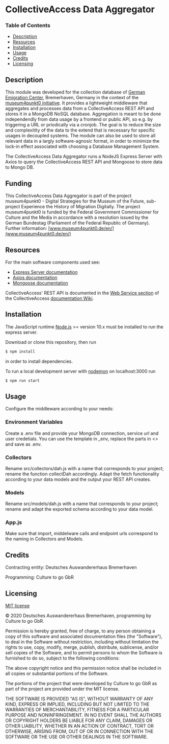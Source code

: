 # CollectiveAccess Data Aggregator

### Table of Contents  
- [Description](#Description)  
- [Resources](#Resources)
- [Installation](#Installation)
- [Usage](#Usage)
- [Credits](#Credits) 
- [Licensing](#Licensing) 

## Description

This module was developed for the collection database of [German Emigration Center](https://dah-bremerhaven.de/english/), Bremerhaven, Germany in the context of the [museum4punkt0 initiative](https://www.museum4punkt0.de/en/). It provides a lightweight middleware that aggregates and processes data from a CollectiveAccess REST API and stores it in a MongoDB NoSQL database. Aggregation is meant to be done independendly from data usage by a frontend or public API, so e.g. by triggering a URL or priodically via a cronjob. The goal is to reduce the size and complexitity of the data to the extend that is necessary for specific usages in decoupled systems. The module can also be used to store all relevant data in a largly software-agnosic format, in order to minimize the lock-in effect associated with choosing a Database Management System.

The CollectiveAccess Data Aggregator runs a NodeJS Express Server with Axios to query the CollectiveAccess REST API and Mongoose to store data to Mongo DB.

## Funding

This CollectiveAccess Data Aggregator is part of the project museum4punkt0 - Digital Strategies for the Museum of the Future, sub-project Experience the History of Migration Digitally. The project museum4punkt0 is funded by the Federal Government Commissioner for Culture and the Media in accordance with a resolution issued by the German Bundestag (Parliament of the Federal Republic of Germany). Further information: [www.museum4punkt0.de/en/](www.museum4punkt0.de/en/)

## Resources

For the main software components used see:

* [Express Server documentation](https://github.com/expressjs/express)
* [Axios documentation](https://github.com/axios/axios)
* [Mongoose documentation](https://github.com/Automattic/mongoose)

CollectiveAccess' REST API is documented in the [Web Service section](https://docs.collectiveaccess.org/wiki/Web_Service_API) of the CollectiveAccess [documentation Wiki](https://docs.collectiveaccess.org/wiki/Main_Page).

## Installation

The JavaScript runtime [Node.js](https://nodejs.org/en/) >= version 10.x must be installed to run the express server.

Download or clone this repository, then run

```bash
$ npm install
```
in order to install dependencies.

To run a local development server with [nodemon](https://github.com/remy/nodemon) on localhost:3000 run

```bash
$ npm run start
```

## Usage

Configure the middleware according to your needs:

### Environment Variables

Create a .env file and provide your MongoDB connection, service url and user credetials. You can use the template in _env, replace the parts in <> and save as .env.

### Collectors

Rename src/collectors/dah.js with a name that corresponds to your project; rename the function collectDah accordingly. Adapt the fetch functionality according to your data models and the output your REST API creates.

### Models

Rename src/models/dah.js with a name that corresponds to your project; rename and adapt the exported schema according to your data model.

### App.js

Make sure that import, middelware calls and endpoint urls correspond to the naming in Collectors and Models.

## Credits

Contracting entity: Deutsches Auswandererhaus Bremerhaven

Programming: Culture to go GbR

## Licensing

[MIT license](/mit-licence.txt)

© 2020 Deutsches Auswandererhaus Bremerhaven, programming by Culture to go GbR.

Permission is hereby granted, free of charge, to any person obtaining a copy
of this software and associated documentation files (the "Software"), to deal
in the Software without restriction, including without limitation the rights
to use, copy, modify, merge, publish, distribute, sublicense, and/or sell
copies of the Software, and to permit persons to whom the Software is
furnished to do so, subject to the following conditions:

The above copyright notice and this permission notice shall be included in all
copies or substantial portions of the Software.

The portions of the project that were developed by Culture to go GbR as part of the project are provided under the MIT license.

THE SOFTWARE IS PROVIDED "AS IS", WITHOUT WARRANTY OF ANY KIND, EXPRESS OR
IMPLIED, INCLUDING BUT NOT LIMITED TO THE WARRANTIES OF MERCHANTABILITY,
FITNESS FOR A PARTICULAR PURPOSE AND NONINFRINGEMENT. IN NO EVENT SHALL THE
AUTHORS OR COPYRIGHT HOLDERS BE LIABLE FOR ANY CLAIM, DAMAGES OR OTHER
LIABILITY, WHETHER IN AN ACTION OF CONTRACT, TORT OR OTHERWISE, ARISING FROM,
OUT OF OR IN CONNECTION WITH THE SOFTWARE OR THE USE OR OTHER DEALINGS IN THE
SOFTWARE.
